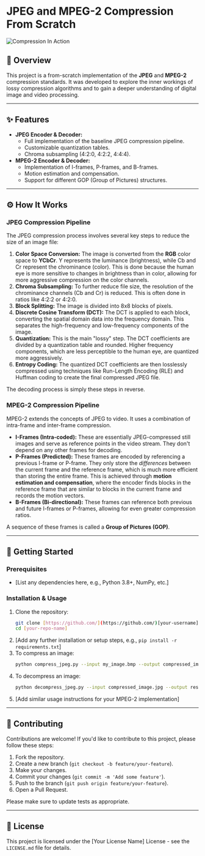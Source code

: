 # JPEG and MPEG-2 Compression From Scratch

![Compression In Action](https://placehold.co/600x400?text=Your+Cool+Visual+Here)

## 📖 Overview

This project is a from-scratch implementation of the **JPEG** and **MPEG-2** compression standards. It was developed to explore the inner workings of lossy compression algorithms and to gain a deeper understanding of digital image and video processing.

---

## ✨ Features

* **JPEG Encoder & Decoder:**
    * Full implementation of the baseline JPEG compression pipeline.
    * Customizable quantization tables.
    * Chroma subsampling (4:2:0, 4:2:2, 4:4:4).
* **MPEG-2 Encoder & Decoder:**
    * Implementation of I-frames, P-frames, and B-frames.
    * Motion estimation and compensation.
    * Support for different GOP (Group of Pictures) structures.

---

## ⚙️ How It Works

### JPEG Compression Pipeline

The JPEG compression process involves several key steps to reduce the size of an image file:

1.  **Color Space Conversion:** The image is converted from the **RGB** color space to **YCbCr**. Y represents the luminance (brightness), while Cb and Cr represent the chrominance (color). This is done because the human eye is more sensitive to changes in brightness than in color, allowing for more aggressive compression on the color channels.
2.  **Chroma Subsampling:** To further reduce file size, the resolution of the chrominance channels (Cb and Cr) is reduced. This is often done in ratios like 4:2:2 or 4:2:0.
3.  **Block Splitting:** The image is divided into 8x8 blocks of pixels.
4.  **Discrete Cosine Transform (DCT):** The DCT is applied to each block, converting the spatial domain data into the frequency domain. This separates the high-frequency and low-frequency components of the image.
5.  **Quantization:** This is the main "lossy" step. The DCT coefficients are divided by a quantization table and rounded. Higher frequency components, which are less perceptible to the human eye, are quantized more aggressively.
6.  **Entropy Coding:** The quantized DCT coefficients are then losslessly compressed using techniques like Run-Length Encoding (RLE) and Huffman coding to create the final compressed JPEG file.

The decoding process is simply these steps in reverse.

### MPEG-2 Compression Pipeline

MPEG-2 extends the concepts of JPEG to video. It uses a combination of intra-frame and inter-frame compression.

* **I-Frames (Intra-coded):** These are essentially JPEG-compressed still images and serve as reference points in the video stream. They don't depend on any other frames for decoding.
* **P-Frames (Predicted):** These frames are encoded by referencing a previous I-frame or P-frame. They only store the *differences* between the current frame and the reference frame, which is much more efficient than storing the entire frame. This is achieved through **motion estimation and compensation**, where the encoder finds blocks in the reference frame that are similar to blocks in the current frame and records the motion vectors.
* **B-Frames (Bi-directional):** These frames can reference both previous and future I-frames or P-frames, allowing for even greater compression ratios.

A sequence of these frames is called a **Group of Pictures (GOP)**.

---

## 🚀 Getting Started

### Prerequisites

* [List any dependencies here, e.g., Python 3.8+, NumPy, etc.]

### Installation & Usage

1.  Clone the repository:
    ```bash
    git clone [https://github.com/](https://github.com/)[your-username]/[your-repo-name].git
    cd [your-repo-name]
    ```
2.  [Add any further installation or setup steps, e.g., `pip install -r requirements.txt`]
3.  To compress an image:
    ```bash
    python compress_jpeg.py --input my_image.bmp --output compressed_image.jpg
    ```
4.  To decompress an image:
    ```bash
    python decompress_jpeg.py --input compressed_image.jpg --output restored_image.bmp
    ```
5.  [Add similar usage instructions for your MPEG-2 implementation]

---

## 🤝 Contributing

Contributions are welcome! If you'd like to contribute to this project, please follow these steps:

1.  Fork the repository.
2.  Create a new branch (`git checkout -b feature/your-feature`).
3.  Make your changes.
4.  Commit your changes (`git commit -m 'Add some feature'`).
5.  Push to the branch (`git push origin feature/your-feature`).
6.  Open a Pull Request.

Please make sure to update tests as appropriate.

---

## 📜 License

This project is licensed under the [Your License Name] License - see the `LICENSE.md` file for details.
